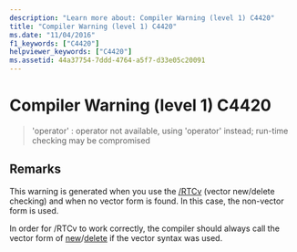 ```yaml
---
description: "Learn more about: Compiler Warning (level 1) C4420"
title: "Compiler Warning (level 1) C4420"
ms.date: "11/04/2016"
f1_keywords: ["C4420"]
helpviewer_keywords: ["C4420"]
ms.assetid: 44a37754-7ddd-4764-a5f7-d33e05c20091
---
```

# Compiler Warning (level 1) C4420

> 'operator' : operator not available, using 'operator' instead; run-time checking may be compromised

## Remarks

This warning is generated when you use the [/RTCv](../../build/reference/rtc-run-time-error-checks.md) (vector new/delete checking) and when no vector form is found. In this case, the non-vector form is used.

In order for /RTCv to work correctly, the compiler should always call the vector form of [new](../../cpp/new-operator-cpp.md)/[delete](../../cpp/delete-operator-cpp.md) if the vector syntax was used.
